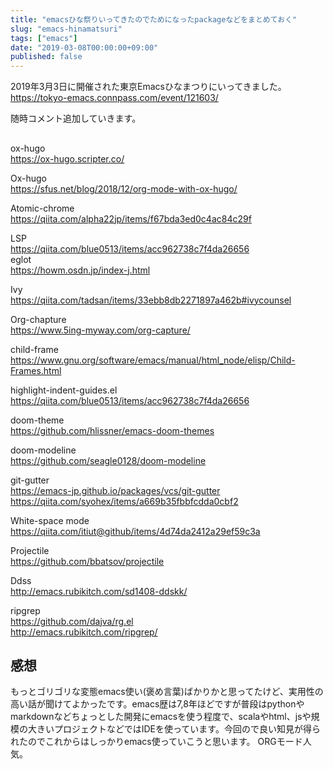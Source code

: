 ```yaml
---
title: "emacsひな祭りいってきたのでためになったpackageなどをまとめておく"
slug: "emacs-hinamatsuri"
tags: ["emacs"]
date: "2019-03-08T00:00:00+09:00"
published: false
---
```


2019年3月3日に開催された東京Emacsひなまつりにいってきました。   
https://tokyo-emacs.connpass.com/event/121603/  

随時コメント追加していきます。

## 
ox-hugo  
https://ox-hugo.scripter.co/  

Ox-hugo  
https://sfus.net/blog/2018/12/org-mode-with-ox-hugo/  

Atomic-chrome  
https://qiita.com/alpha22jp/items/f67bda3ed0c4ac84c29f  

LSP  
https://qiita.com/blue0513/items/acc962738c7f4da26656  
eglot  
https://howm.osdn.jp/index-j.html  

Ivy  
https://qiita.com/tadsan/items/33ebb8db2271897a462b#ivycounsel  

Org-chapture  
https://www.5ing-myway.com/org-capture/  

child-frame  
https://www.gnu.org/software/emacs/manual/html_node/elisp/Child-Frames.html  

highlight-indent-guides.el  
https://qiita.com/blue0513/items/acc962738c7f4da26656   

doom-theme  
https://github.com/hlissner/emacs-doom-themes  

doom-modeline  
https://github.com/seagle0128/doom-modeline  

git-gutter  
https://emacs-jp.github.io/packages/vcs/git-gutter  
https://qiita.com/syohex/items/a669b35fbbfcdda0cbf2  

White-space mode  
https://qiita.com/itiut@github/items/4d74da2412a29ef59c3a  

Projectile  
https://github.com/bbatsov/projectile  

Ddss  
http://emacs.rubikitch.com/sd1408-ddskk/  

ripgrep  
https://github.com/dajva/rg.el  
http://emacs.rubikitch.com/ripgrep/  

## 感想
もっとゴリゴリな変態emacs使い(褒め言葉)ばかりかと思ってたけど、実用性の高い話が聞けてよかったです。emacs歴は7,8年ほどですが普段はpythonやmarkdownなどちょっとした開発にemacsを使う程度で、scalaやhtml、jsや規模の大きいプロジェクトなどではIDEを使っています。今回ので良い知見が得られたのでこれからはしっかりemacs使っていこうと思います。
ORGモード人気。  

